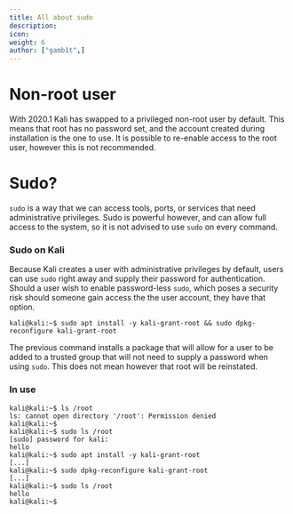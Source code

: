 ```yaml
---
title: All about sudo
description:
icon:
weight: 6
author: ["gamb1t",]
---
```


# Non-root user

With 2020.1 Kali has swapped to a privileged non-root user by default. This means that root has no password set, and the account created during installation is the one to use. It is possible to re-enable access to the root user, however this is not recommended.

# Sudo?

`sudo` is a way that we can access tools, ports, or services that need administrative privileges. Sudo is powerful however, and can allow full access to the system, so it is not advised to use `sudo` on every command.

### Sudo on Kali

Because Kali creates a user with administrative privileges by default, users can use `sudo` right away and supply their password for authentication. Should a user wish to enable password-less `sudo`, which poses a security risk should someone gain access the the user account, they have that option.

```console
kali@kali:~$ sudo apt install -y kali-grant-root && sudo dpkg-reconfigure kali-grant-root
```

The previous command installs a package that will allow for a user to be added to a trusted group that will not need to supply a password when using `sudo`. This does not mean however that root will be reinstated.

### In use

```console
kali@kali:~$ ls /root
ls: cannot open directory '/root': Permission denied
kali@kali:~$
kali@kali:~$ sudo ls /root
[sudo] password for kali:
hello
kali@kali:~$ sudo apt install -y kali-grant-root
[...]
kali@kali:~$ sudo dpkg-reconfigure kali-grant-root
[...]
kali@kali:~$ sudo ls /root
hello
kali@kali:~$
```
